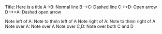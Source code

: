 Title: Here is a title
A->B: Normal line 
B-->C: Dashed line 
C->>D: Open arrow 
D-->>A: Dashed open arrow

Note left of A: Note to the\n left of A 
Note right of A: Note to the\n right of A 
Note over A: Note over A 
Note over C,D: Note over both C and D
